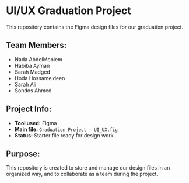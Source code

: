 # UI/UX Graduation Project

This repository contains the Figma design files for our graduation project.

## Team Members:
- Nada AbdelMoniem
- Habiba Ayman
- Sarah Madged
- Hoda Hossameldeen
- Sarah Ali
- Sondos Ahmed   

## Project Info:
- **Tool used:** Figma  
- **Main file:** `Graduation Project - UI_UX.fig`  
- **Status:** Starter file ready for design work  

## Purpose:
This repository is created to store and manage our design files in an organized way, and to collaborate as a team during the project.
